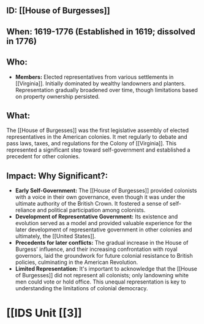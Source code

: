 ## ID: [[House of Burgesses]] 
## When: 1619-1776 (Established in 1619; dissolved in 1776)

## Who:
* **Members:** Elected representatives from various settlements in [[Virginia]].  Initially dominated by wealthy landowners and planters.  Representation gradually broadened over time, though limitations based on property ownership persisted.

## What:
The [[House of Burgesses]] was the first legislative assembly of elected representatives in the American colonies. It met regularly to debate and pass laws, taxes, and regulations for the Colony of [[Virginia]]. This represented a significant step toward self-government and established a precedent for other colonies.

## Impact: Why Significant?:
* **Early Self-Government:** The [[House of Burgesses]] provided colonists with a voice in their own governance, even though it was under the ultimate authority of the British Crown.  It fostered a sense of self-reliance and political participation among colonists.
* **Development of Representative Government:** Its existence and evolution served as a model and provided valuable experience for the later development of representative government in other colonies and ultimately, the [[United States]].
* **Precedents for later conflicts:**  The gradual increase in the House of Burgess' influence, and their increasing confrontation with royal governors, laid the groundwork for future colonial resistance to British policies, culminating in the American Revolution.
* **Limited Representation:** It's important to acknowledge that the [[House of Burgesses]] did not represent all colonists; only landowning white men could vote or hold office. This unequal representation is key to understanding the limitations of colonial democracy.

# [[IDS Unit [[3]]

